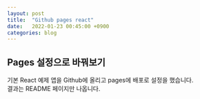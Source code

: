 ```yaml
---
layout: post
title:  "Github pages react"
date:   2022-01-23 00:45:00 +0900
categories: blog
---
```


## Pages 설정으로 바꿔보기
기본 React 예제 앱을 Github에 올리고 pages에 배포로 설정을 했습니다.  
결과는 README 페이지만 나옵니다.